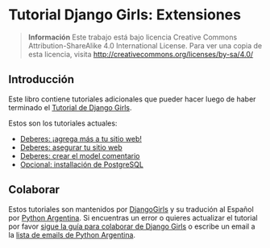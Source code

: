 # Tutorial Django Girls: Extensiones

> **Información** Este trabajo está bajo licencia Creative Commons
Attribution-ShareAlike 4.0 International License. Para ver una copia
de esta licencia, visita
http://creativecommons.org/licenses/by-sa/4.0/

## Introducción

Este libro contiene tutoriales adicionales que pueder hacer luego de haber terminado el [Tutorial de Django Girls](http://tutorial.djangogirls.org/es/).

Estos son los tutoriales actuales:
- [Deberes: ¡agrega más a tu sitio web!](https://github.com/PyAr/tutorial-extensions-es/blob/master/traducidos/homework/README.md)
- [Deberes: asegurar tu sitio web](https://github.com/PyAr/tutorial-extensions-es/blob/master/traducidos/authentication_authorization/README.md)
- [Deberes: crear el model comentario](https://github.com/PyAr/tutorial-extensions-es/blob/master/traducidos/homework_create_more_models/README.md)
- [Opcional: installación de PostgreSQL](https://github.com/PyAr/djangogirls-tutorial-extensions-es/blob/master/traducidos/optional_postgresql_installation/README.md)

## Colaborar

Estos tutoriales son mantenidos por [DjangoGirls](http://djangogirls.org/) y su tradución al Español por [Python Argentina](http://python.org.ar/). Si encuentras un error o quieres actualizar el tutorial por favor [sigue la guía para colaborar de Django Girls](https://github.com/DjangoGirls/tutorial/blob/master/CONTRIBUTING.md) o escribe un email a la [lista de emails de Python Argentina](http://python.org.ar/lista/).
